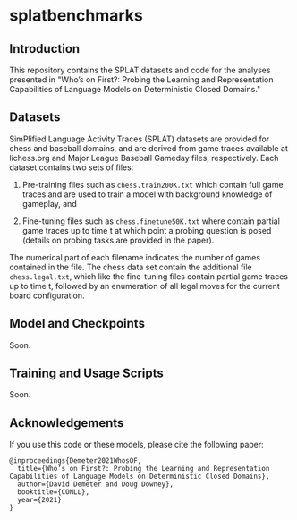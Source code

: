 # splatbenchmarks

## Introduction

This repository contains the SPLAT datasets and code for the analyses presented in "Who’s on First?: Probing the Learning and Representation Capabilities of Language Models on Deterministic Closed Domains."

## Datasets

SimPlified Language Activity Traces (SPLAT) datasets are provided for chess and baseball domains, and are derived from game traces available at lichess.org and Major League Baseball Gameday files, respectively.  Each dataset contains two sets of files:

1. Pre-training files such as ```chess.train200K.txt``` which contain full game traces and are used to train a model with background knowledge of gameplay, and

2. Fine-tuning files such as ```chess.finetune50K.txt``` where contain partial game traces up to time t at which point a probing question is posed (details on probing tasks are provided in the paper).

The numerical part of each filename indicates the number of games contained in the file.  The chess data set contain the additional file ```chess.legal.txt```, which like the fine-tuning files contain partial game traces up to time t, followed by an enumeration of all legal moves for the current board configuration.

## Model and Checkpoints

Soon.

## Training and Usage Scripts

Soon.

## Acknowledgements

If you use this code or these models, please cite the following paper:

```
@inproceedings{Demeter2021WhosOF,
  title={Who’s on First?: Probing the Learning and Representation Capabilities of Language Models on Deterministic Closed Domains},
  author={David Demeter and Doug Downey},
  booktitle={CONLL},
  year={2021}
}
```
